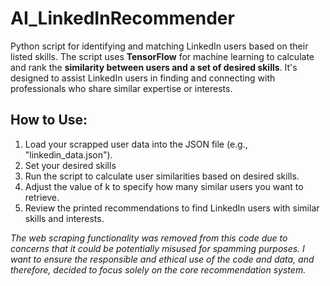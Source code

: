 # AI_LinkedInRecommender
Python script for identifying and matching LinkedIn users based on their listed skills. The script uses **TensorFlow** for machine learning to calculate and rank the **similarity between users and a set of desired skills**. It's designed to assist LinkedIn users in finding and connecting with professionals who share similar expertise or interests.

## How to Use:
1. Load your scrapped user data into the JSON file (e.g., "linkedin_data.json").
2. Set your desired skills
3. Run the script to calculate user similarities based on desired skills.
4. Adjust the value of k to specify how many similar users you want to retrieve.
5. Review the printed recommendations to find LinkedIn users with similar skills and interests.

*The web scraping functionality was removed from this code due to concerns that it could be potentially misused for spamming purposes. I want to ensure the responsible and ethical use of the code and data, and therefore, decided to focus solely on the core recommendation system.* 
